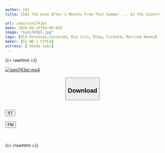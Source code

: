 ```yaml
---
author: j91
title: SSNI-743 Even After 5 Months From That Summer ... In The Countryside Winter, After All, I Do Not Have A Dial And I Get On The Temptation Of My Neighbor's Busty Wife And Warm Each Other With A Copulation. Okuda Saki

url: /was/ssni743pl
date: 2020-04-25T04:00:00Z
image: "ssni743pl.jpg"
tags: [Old Releases,Censored, Big tits, Blow, Cuckold, Married Woman]
maker: [S1 NO.1 STYLE]
actress: [ Okuda Saki]
---
```



{{< rawhtml >}}

<div class="video" data-videoid="MqoY34vxaXsmkDx">
    <a href="javascript:;">
        <img src="/was/ssni743pl/ssni743pl.jpg" width="WIDTH" height="HEIGHT" alt="ssni743pl.mp4" loading="lazy">
    </a>
</div>

<script type="text/javascript" src="https://j91.asia/asset/on-demand-st.js"></script>

<br>
  <link rel="stylesheet" href="https://j91.asia/asset/bs5.css">
  
  <center>
  <button class="btn btn-primary" type="button" data-bs-toggle="collapse" data-bs-target=".multi-collapse" aria-expanded="false" aria-controls="multiCollapseExample1 multiCollapseExample2"><h2>Download</h2></button></center>
</p>
<div class="row">
  <div class="col">
    <div class="collapse multi-collapse" id="multiCollapseExample1">
      <div class="card card-body">
	      	      <br>
<div class="buttons">  
<a href="https://streamtape.to/v/MqoY34vxaXsmkDx" target="_blank"><button class="btn-hover color-3"><i class="fa fa-download"></i> ST</button></a></div>
    </div>
  </div>
</div>
  <div class="col">
    <div class="collapse multi-collapse" id="multiCollapseExample2">
      <div class="card card-body">
	      <br>
<div class="buttons">
    <a href="https://filemoon.sx/d/miwv37im7g3n" target="_blank"><button class="btn-hover color-8"><i class="fa fa-download"></i> FM</button></a></div>
<br><br>
      </div>
    </div>
  </div>
</div>

{{< /rawhtml >}}